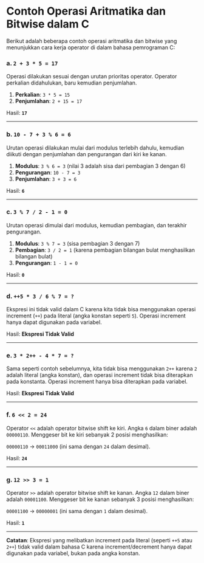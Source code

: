 # Contoh Operasi Aritmatika dan Bitwise dalam C

Berikut adalah beberapa contoh operasi aritmatika dan bitwise yang menunjukkan cara kerja operator di dalam bahasa pemrograman C:

### a. `2 + 3 * 5 = 17`

Operasi dilakukan sesuai dengan urutan prioritas operator. Operator perkalian didahulukan, baru kemudian penjumlahan.

1. **Perkalian**: `3 * 5 = 15`
2. **Penjumlahan**: `2 + 15 = 17`

Hasil: **`17`**

---

### b. `10 - 7 + 3 % 6 = 6`

Urutan operasi dilakukan mulai dari modulus terlebih dahulu, kemudian diikuti dengan penjumlahan dan pengurangan dari kiri ke kanan.

1. **Modulus**: `3 % 6 = 3` (nilai 3 adalah sisa dari pembagian 3 dengan 6)
2. **Pengurangan**: `10 - 7 = 3`
3. **Penjumlahan**: `3 + 3 = 6`

Hasil: **`6`**

---

### c. `3 % 7 / 2 - 1 = 0`

Urutan operasi dimulai dari modulus, kemudian pembagian, dan terakhir pengurangan.

1. **Modulus**: `3 % 7 = 3` (sisa pembagian 3 dengan 7)
2. **Pembagian**: `3 / 2 = 1` (karena pembagian bilangan bulat menghasilkan bilangan bulat)
3. **Pengurangan**: `1 - 1 = 0`

Hasil: **`0`**

---

### d. `++5 * 3 / 6 % 7 = ?`

Ekspresi ini tidak valid dalam C karena kita tidak bisa menggunakan operasi increment (`++`) pada literal (angka konstan seperti `5`). Operasi increment hanya dapat digunakan pada variabel.

Hasil: **Ekspresi Tidak Valid**

---

### e. `3 * 2++ - 4 * 7 = ?`

Sama seperti contoh sebelumnya, kita tidak bisa menggunakan `2++` karena `2` adalah literal (angka konstan), dan operasi increment tidak bisa diterapkan pada konstanta. Operasi increment hanya bisa diterapkan pada variabel.

Hasil: **Ekspresi Tidak Valid**

---

### f. `6 << 2 = 24`

Operator `<<` adalah operator bitwise shift ke kiri. Angka `6` dalam biner adalah `00000110`. Menggeser bit ke kiri sebanyak 2 posisi menghasilkan:

`00000110` → `00011000` (ini sama dengan `24` dalam desimal).

Hasil: **`24`**

---

### g. `12 >> 3 = 1`

Operator `>>` adalah operator bitwise shift ke kanan. Angka `12` dalam biner adalah `00001100`. Menggeser bit ke kanan sebanyak 3 posisi menghasilkan:

`00001100` → `00000001` (ini sama dengan `1` dalam desimal).

Hasil: **`1`**

---

**Catatan**: Ekspresi yang melibatkan increment pada literal (seperti `++5` atau `2++`) tidak valid dalam bahasa C karena increment/decrement hanya dapat digunakan pada variabel, bukan pada angka konstan.
